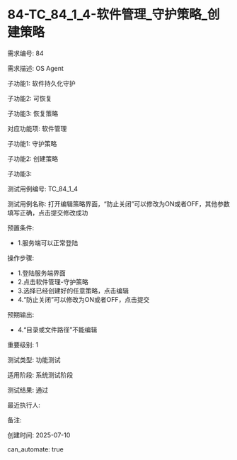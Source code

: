 # 84-TC_84_1_4-软件管理_守护策略_创建策略

需求编号: 84

需求描述: OS Agent

子功能1: 软件持久化守护

子功能2: 可恢复

子功能3: 恢复策略


对应功能项: 软件管理

子功能1: 守护策略

子功能2: 创建策略

子功能3: 


测试用例编号: TC_84_1_4

测试用例名称: 打开编辑策略界面，“防止关闭”可以修改为ON或者OFF，其他参数填写正确，点击提交修改成功

预置条件:
- 1.服务端可以正常登陆

操作步骤:
- 1.登陆服务端界面
- 2.点击软件管理-守护策略
- 3.选择已经创建好的任意策略，点击编辑
- 4.“防止关闭”可以修改为ON或者OFF，点击提交

预期输出:
- 4.“目录或文件路径”不能编辑

重要级别: 1

测试类型: 功能测试

适用阶段: 系统测试阶段

测试结果: 通过

最近执行人: 

备注: 

创建时间: 2025-07-10

can_automate: true
